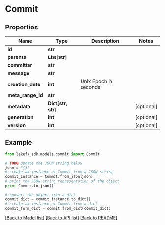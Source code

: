 # Commit


## Properties

Name | Type | Description | Notes
------------ | ------------- | ------------- | -------------
**id** | **str** |  | 
**parents** | **List[str]** |  | 
**committer** | **str** |  | 
**message** | **str** |  | 
**creation_date** | **int** | Unix Epoch in seconds | 
**meta_range_id** | **str** |  | 
**metadata** | **Dict[str, str]** |  | [optional] 
**generation** | **int** |  | [optional] 
**version** | **int** |  | [optional] 

## Example

```python
from lakefs_sdk.models.commit import Commit

# TODO update the JSON string below
json = "{}"
# create an instance of Commit from a JSON string
commit_instance = Commit.from_json(json)
# print the JSON string representation of the object
print Commit.to_json()

# convert the object into a dict
commit_dict = commit_instance.to_dict()
# create an instance of Commit from a dict
commit_form_dict = commit.from_dict(commit_dict)
```
[[Back to Model list]](../README.md#documentation-for-models) [[Back to API list]](../README.md#documentation-for-api-endpoints) [[Back to README]](../README.md)



